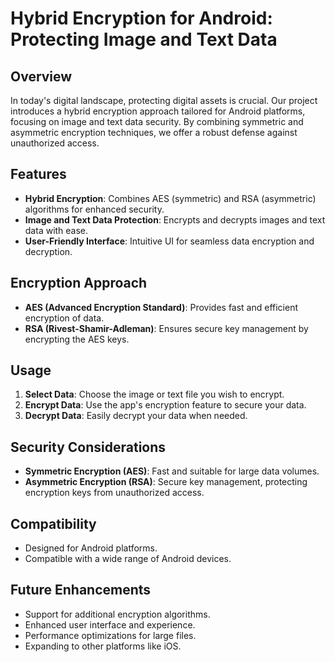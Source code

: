 # Hybrid Encryption for Android: Protecting Image and Text Data

## Overview

In today's digital landscape, protecting digital assets is crucial. Our project introduces a hybrid encryption approach tailored for Android platforms, focusing on image and text data security. By combining symmetric and asymmetric encryption techniques, we offer a robust defense against unauthorized access.

## Features

- **Hybrid Encryption**: Combines AES (symmetric) and RSA (asymmetric) algorithms for enhanced security.
- **Image and Text Data Protection**: Encrypts and decrypts images and text data with ease.
- **User-Friendly Interface**: Intuitive UI for seamless data encryption and decryption.

## Encryption Approach

- **AES (Advanced Encryption Standard)**: Provides fast and efficient encryption of data.
- **RSA (Rivest-Shamir-Adleman)**: Ensures secure key management by encrypting the AES keys.

## Usage

1. **Select Data**: Choose the image or text file you wish to encrypt.
2. **Encrypt Data**: Use the app's encryption feature to secure your data.
3. **Decrypt Data**: Easily decrypt your data when needed.

## Security Considerations

- **Symmetric Encryption (AES)**: Fast and suitable for large data volumes.
- **Asymmetric Encryption (RSA)**: Secure key management, protecting encryption keys from unauthorized access.

## Compatibility

- Designed for Android platforms.
- Compatible with a wide range of Android devices.

## Future Enhancements

- Support for additional encryption algorithms.
- Enhanced user interface and experience.
- Performance optimizations for large files.
- Expanding to other platforms like iOS.

